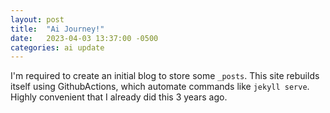 ```yaml
---
layout: post
title:  "Ai Journey!"
date:   2023-04-03 13:37:00 -0500
categories: ai update
---
```

I'm required to create an initial blog to store some `_posts`. This site rebuilds itself using GithubActions, which automate commands like `jekyll serve`. Highly convenient that I already did this 3 years ago.